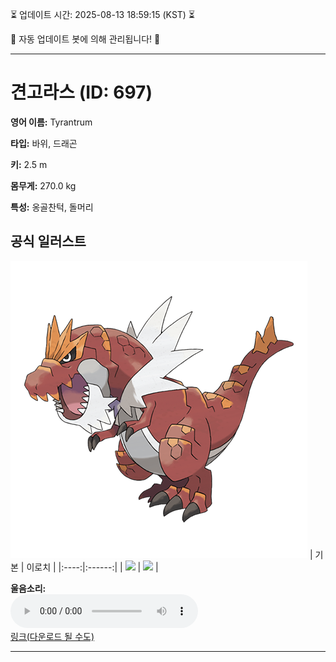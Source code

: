 
⏳ 업데이트 시간: 2025-08-13 18:59:15 (KST) ⏳

🤖 자동 업데이트 봇에 의해 관리됩니다! 🤖

---

# 견고라스 (ID: 697)
**영어 이름:** Tyrantrum

**타입:** 바위, 드래곤

**키:** 2.5 m

**몸무게:** 270.0 kg

**특성:** 옹골찬턱, 돌머리

## 공식 일러스트
![](https://raw.githubusercontent.com/PokeAPI/sprites/master/sprites/pokemon/other/official-artwork/697.png)
| 기본 | 이로치 |
|:----:|:------:|
| <img src="http://play.pokemonshowdown.com/sprites/ani/tyrantrum.gif" width="200"> | <img src="http://play.pokemonshowdown.com/sprites/ani-shiny/tyrantrum.gif" width="200"> |

**울음소리:**<br><audio controls src="https://raw.githubusercontent.com/PokeAPI/cries/main/cries/pokemon/latest/697.ogg"></audio><br> [링크(다운로드 될 수도)](https://raw.githubusercontent.com/PokeAPI/cries/main/cries/pokemon/latest/697.ogg)


---
